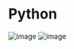 # Python
![image](https://github.com/user-attachments/assets/6fdffff1-ee21-44b5-bfd7-5a6f7c5c40f0)
![image](https://github.com/user-attachments/assets/1778097c-0f2d-428f-99a4-b1370baceec4)
